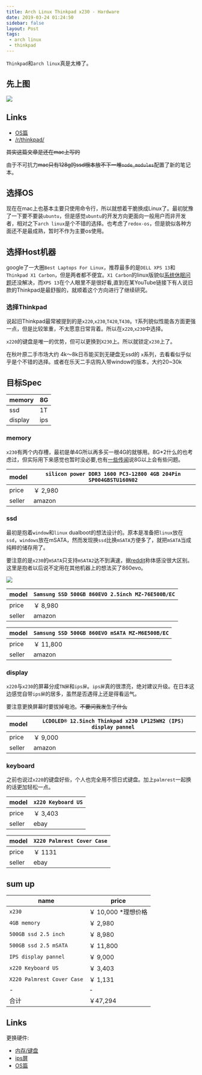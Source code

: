 ```yaml
---
title: Arch Linux Thinkpad x230 - Hardware
date: 2019-03-24 01:24:50
sidebar: false
layout: Post
tags:
 - arch linux
 - thinkpad
---
```


`Thinkpad`和`arch linux`真是太棒了。

<!-- more -->

## 先上图

![](https://cloud.rainy.me/blog/314239.jpg)

## Links

+ [OS篇](/articles/arch-linux-with-thinkpad-x230-os)
+ [/r/thinkpad/](https://www.reddit.com/r/thinkpad/)

<del>其实这篇文章是还在mac上写的</del>

由于不可抗力<del>mac只有128g的ssd根本放不下一堆`node_modules`</del>配置了新的笔记本。

## 选择OS

现在在mac上也基本主要只使用命令行，所以就想着干脆换成Linux了。最初犹豫了一下要不要装`ubuntu`，但是感觉`ubuntu`的开发方向更面向一般用户而非开发者，相对之下`arch linux`是个不错的选择。也考虑了`redox-os`，但是貌似各种方面还不是最成熟，暂时不作为主要os使用。

## 选择Host机器

google了一大圈`Best Laptops For Linux`，推荐最多的是`DELL XPS 13`和`Thinkpad X1 Carbon`，但是两者都不便宜。`X1 Carbon`的linux版貌似[系统休眠问题](https://www.linuxquestions.org/questions/linux-laptop-and-netbook-25/lenovo-x1-carbon-2018-no-deep-sleep-s3-available-4175624628/)还没解决，而`XPS 13`在个人眼里不是很好看,直到在某YouTube链接下有人说旧款的Thinkpad是最舒服的，就顺着这个方向进行了继续研究。

### 选择Thinkpad

说起旧Thinkpad最常被提到的是`x220`,`x230`,`T420`,`T430`。`T`系列貌似性能各方面更强一点，但是比较笨重，不太愿意日常背着。所以在`x220`,`x230`中选择。

`x220`的键盘是唯一的优势，但可以更换到`X230`上。所以就锁定`x230`上了。

在秋叶原二手市场大约 4k～8k日币能买到无硬盘无ssd的 `x`系列，去看看似乎似乎是个不错的选择。或者在乐天二手店购入带window的版本，大约20~30k

## 目标Spec


|memory | 8G |
|-|-|
|ssd | 1T |
|display| ips|

### memory

`x230`有两个内存槽，最初是单4G所以再多买一根4G的就够用。8G*2什么的也考虑过，但实际用下来感觉也暂时没必要,也有[一些传闻](https://forums.lenovo.com/t5/ThinkPad-X-Series-Tablet-and/X230T-eGPU-Problems/td-p/1186519)说8G以上会有些问题。

|model | `silicon power DDR3 1600 PC3-12800 4GB 204Pin SP004GBSTU160N02` |
|-|-|
|price | ￥ 2,980 |
|seller| amazon |

### ssd

最初是抱着`window`和`linux` dualboot的想法设计的。原本是准备把`linux`放在`ssd`，`windows`放在mSATA，然而发现换`ssd`比换`mSATA`方便多了，就把`mSATA`当成纯粹的储存用了。

要注意的是`x230`的`mSATA`只支持`mSATA2`达不到满速，据[reddit](https://www.reddit.com/r/thinkpad/comments/6nft89/x230_should_the_os_be_on_the_msata_or_the_sata/)称体感没很大区别。这里是抱者以后说不定用在其他机器上的想法买了860evo。

![](https://cloud.rainy.me/blog/57178d.jpg)

|model | `Samsung SSD 500GB 860EVO 2.5inch MZ-76E500B/EC` |
|-|-|
|price | ￥ 8,980 |
|seller| amazon |

|model | `Samsung SSD 500GB 860EVO mSATA MZ-M6E500B/EC` |
|-|-|
|price | ￥ 11,800 |
|seller| amazon |

### display

`x220`与`x230`的屏幕分成`TN屏`和`ips屏`。`ips屏`真的很漂亮，绝对建议升级。在日本这边感觉自带`ips屏`的居多，虽然是否遇得上还是得看运气。

要注意更换屏幕时要拔掉电池。<del>不要问我发生了什么</del>

|model | `LCDOLED® 12.5inch Thinkpad x230 LP125WH2 (IPS)  display pannel` |
|-|-|
|price | ￥ 9,000 |
|seller| amazon |

### keyboard

之前也说过`x220`的键盘好些，个人也完全用不惯日式键盘。加上`palmrest`一起换的话更加轻松一点。

|model | `x220 Keyboard US` |
|-|-|
|price | ￥ 3,403 |
|seller| ebay |

|model | `X220 Palmrest Cover Case` |
|-|-|
|price | ￥ 1131 |
|seller| ebay |

## sum up

|name | price |
|-|-|
|`x230`| ￥ 10,000 *理想价格|
|`4GB memory`| ￥ 2,980 |
|`500GB ssd 2.5 inch`| ￥ 8,980 |
|`500GB ssd 2.5 mSATA`| ￥ 11,800 |
|`IPS display pannel`| ￥ 9,000 |
|`x220 Keyboard US`| ￥ 3,403 |
|`X220 Palmrest Cover Case`| ￥ 1,131 |
|-| - |
|合计| ￥47,294  |

## Links

更换硬件:

+ [内存/键盘](https://youtu.be/btRFu3Wc5H8)
+ [ips屏](https://youtu.be/sXcs43vXOu0)
+ [OS篇](/articles/arch-linux-with-thinkpad-x230-os)
